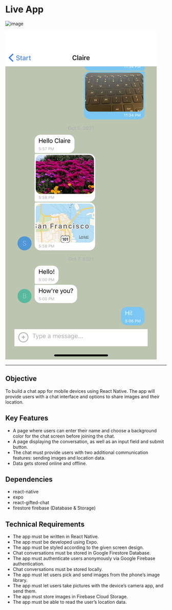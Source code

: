 # Live App

![image](livechatscreen.png)

![](livechatchat.png)

---

## Objective

To build a chat app for mobile devices using React Native. The app will
provide users with a chat interface and options to share images and their
location.

## Key Features

- A page where users can enter their name and choose a background color for the chat screen
  before joining the chat.
- A page displaying the conversation, as well as an input field and submit button.
- The chat must provide users with two additional communication features: sending images
  and location data.
- Data gets stored online and offline.

## Dependencies

- react-native
- expo
- react-gifted-chat
- firestore firebase (Database & Storage)

## Technical Requirements

- The app must be written in React Native.
- The app must be developed using Expo.
- The app must be styled according to the given screen design.
- Chat conversations must be stored in Google Firestore Database.
- The app must authenticate users anonymously via Google Firebase authentication.
- Chat conversations must be stored locally.
- The app must let users pick and send images from the phone’s image library.
- The app must let users take pictures with the device’s camera app, and send them.
- The app must store images in Firebase Cloud Storage.
- The app must be able to read the user’s location data.
